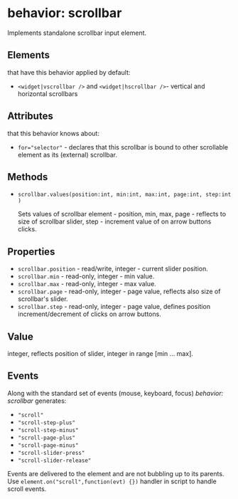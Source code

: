 # behavior: scrollbar

Implements standalone scrollbar input element.

## Elements

that have this behavior applied by default:

* `<widget|vscrollbar />` and `<widget|hscrollbar />`- vertical and horizontal scrollbars

## Attributes

that this behavior knows about:

* `for="selector"` - declares that this scrollbar is bound to other scrollable element as its (external) scrollbar.

## Methods

* `scrollbar.values(position:int, min:int, max:int, page:int, step:int)`
  
  Sets values of scrollbar element - position, min, max, page - reflects to size of scrollbar slider, step - increment value of on arrow buttons clicks.

## Properties

* `scrollbar.position` - read/write, integer - current slider position.
* `scrollbar.min` - read-only, integer - min value.
* `scrollbar.max` - read-only, integer - max value.
* `scrollbar.page` - read-only, integer - page value, reflects also size of scrollbar's slider.
* `scrollbar.step` - read-only, integer - page value, defines position increment/decrement of clicks on arrow buttons.

## Value

integer, reflects position of slider, integer in range \[min ... max\].

## Events

Along with the standard set of events (mouse, keyboard, focus) *behavior: scrollbar* generates:

* `"scroll"`
* `"scroll-step-plus"`
* `"scroll-step-minus"`
* `"scroll-page-plus"`
* `"scroll-page-minus"`
* `"scroll-slider-press"`
* `"scroll-slider-release"`

Events are delivered to the element and are not bubbling up to its parents. Use `element.on("scroll",function(evt) {})` handler in script to handle scroll events.